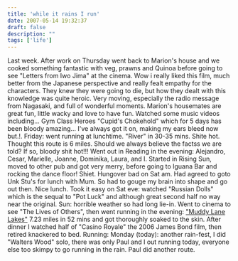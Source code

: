 ```yaml
---
title: 'while it rains I run'
date: 2007-05-14 19:32:37
draft: false
description: ""
tags: ['life']
---
```


Last week. After work on Thursday went back to Marion's house and we cooked something fantastic with veg, prawns and Quinoa before going to see "Letters from Iwo Jima" at the cinema. Wow i really liked this film, much better from the Japanese perspective and really fealt empathy for the characters. They knew they were going to die, but how they dealt with this knowledge was quite heroic. Very moving, especially the radio message from Nagasaki, and full of wonderful moments. Marion's housemates are great fun, little wacky and love to have fun. Watched some music videos including... Gym Class Heroes "Cupid's Chokehold" which for 5 days has been bloody amazing... I've always got it on, making my ears bleed now but.!. Friday: went running at lunchtime. "River" in 30-35 mins. Shite hot. Thought this route is 6 miles. Should we always believe the factss we are told? If so, bloody shit hot!!! Went out in Reading in the evening: Alejandro, Cesar, Marielle, Joanne, Dominika, Laura, and I. Started in Rising Sun, moved to other pub and got very merry, before going to Iguana Bar and rocking the dance floor! Shiet. Hungover bad on Sat am. Had agreed to goto Unk Stu's for lunch with Mum. So had to gouge my brain into shape and go out then. Nice lunch. Took it easy on Sat eve: watched "Russian Dolls" which is the sequal to "Pot Luck" and although great second half no way near the original. Sun: horrible weather so had long lie-in. Went to cinema to see "The Lives of Others", then went running in the evening: ["Muddy Lane Lakes"](http://www.gmap-pedometer.com/?r=953798) 7.23 miles in 52 mins and got thoroughly soaked to the skin. After dinner I watched half of "Casino Royale" the 2006 James Bond film, then retired knackered to bed. Running: Monday (today): another rain-fest, I did "Walters Wood" solo, there was only Paul and I out running today, everyone else too skimpy to go running in the rain. Paul did another route.